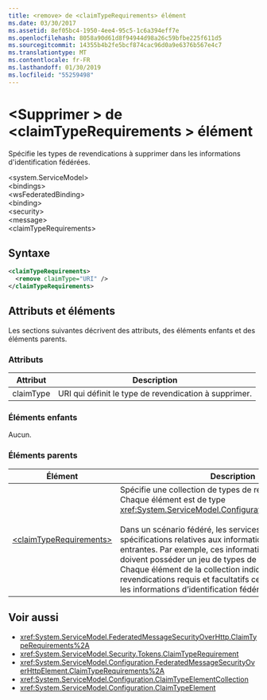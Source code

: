 ```yaml
---
title: <remove> de <claimTypeRequirements> élément
ms.date: 03/30/2017
ms.assetid: 8ef05bc4-1950-4ee4-95c5-1c6a394eff7e
ms.openlocfilehash: 8058a90d61d8f94944d98a26c59bfbe225f611d5
ms.sourcegitcommit: 14355b4b2fe5bcf874cac96d0a9e6376b567e4c7
ms.translationtype: MT
ms.contentlocale: fr-FR
ms.lasthandoff: 01/30/2019
ms.locfileid: "55259498"
---
```

# <a name="remove-of-claimtyperequirements-element"></a>\<Supprimer > de \<claimTypeRequirements > élément
Spécifie les types de revendications à supprimer dans les informations d'identification fédérées.  
  
 \<system.ServiceModel>  
\<bindings>  
\<wsFederatedBinding>  
\<binding>  
\<security>  
\<message>  
\<claimTypeRequirements>  
  
## <a name="syntax"></a>Syntaxe  
  
```xml  
<claimTypeRequirements>
  <remove claimType="URI" />
</claimTypeRequirements>
```  
  
## <a name="attributes-and-elements"></a>Attributs et éléments  
 Les sections suivantes décrivent des attributs, des éléments enfants et des éléments parents.  
  
### <a name="attributes"></a>Attributs  
  
|Attribut|Description|  
|---------------|-----------------|  
|claimType|URI qui définit le type de revendication à supprimer.|  
  
### <a name="child-elements"></a>Éléments enfants  
 Aucun.  
  
### <a name="parent-elements"></a>Éléments parents  
  
|Élément|Description|  
|-------------|-----------------|  
|[\<claimTypeRequirements>](../../../../../docs/framework/configure-apps/file-schema/wcf/claimtyperequirements-for-message.md)|Spécifie une collection de types de revendications requis. Chaque élément est de type <xref:System.ServiceModel.Configuration.ClaimTypeElement>.<br /><br /> Dans un scénario fédéré, les services déclarent les spécifications relatives aux informations d'identification entrantes. Par exemple, ces informations d'identification doivent posséder un jeu de types de revendications défini. Chaque élément de la collection indique les types de revendications requis et facultatifs censés apparaître dans les informations d’identification fédérées.|  
  
## <a name="see-also"></a>Voir aussi
- <xref:System.ServiceModel.FederatedMessageSecurityOverHttp.ClaimTypeRequirements%2A>
- <xref:System.ServiceModel.Security.Tokens.ClaimTypeRequirement>
- <xref:System.ServiceModel.Configuration.FederatedMessageSecurityOverHttpElement.ClaimTypeRequirements%2A>
- <xref:System.ServiceModel.Configuration.ClaimTypeElementCollection>
- <xref:System.ServiceModel.Configuration.ClaimTypeElement>
